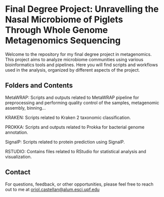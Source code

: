 # Final Degree Project: Unravelling the Nasal Microbiome of Piglets Through Whole Genome Metagenomics Sequencing

Welcome to the repository for my final degree project in metagenomics. This project aims to analyze microbiome communities using various bioinformatics tools and pipelines. Here you will find scripts and workflows used in the analysis, organized by different aspects of the project.

## Folders and Contents

MetaWRAP: Scripts and outputs related to MetaWRAP pipeline for preprocessing and performing quality control of the samples, metagenomic assembly, binning...


KRAKEN: Scripts related to Kraken 2 taxonomic classification.


PROKKA: Scripts and outputs related to Prokka for bacterial genome annotation.


SignalP: Scripts related to protein prediction using SignalP.


RSTUDIO: Contains files related to RStudio for statistical analysis and visualization.



## Contact
For questions, feedback, or other opportunities, please feel free to reach out to me at oriol.castellan@alum.esci.upf.edu


